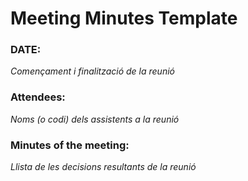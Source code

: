 # Meeting Minutes Template 

### DATE: 
_Començament i finalització de la reunió_

### Attendees: 
_Noms (o codi) dels assistents a la reunió_

### Minutes of the meeting: 
_Llista de les decisions resultants de la reunió_
